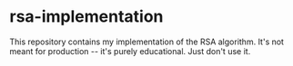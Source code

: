 # rsa-implementation
This repository contains my implementation of the RSA algorithm. It's not meant for production -- it's purely educational. Just don't use it.
